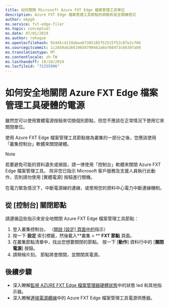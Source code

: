 ```yaml
---
title: 如何關閉 Microsoft Azure FXT Edge 檔案管理工具單位
description: Azure FXT Edge 檔案管理工具節點的啟動和安全關機程式
author: ekpgh
ms.service: fxt-edge-filer
ms.topic: conceptual
ms.date: 07/01/2019
ms.author: rohogue
ms.openlocfilehash: 91445c4219abaa67385105f52515f52c87e2cf06
ms.sourcegitcommit: 1c2659ab26619658799442a6e7604f3c66307a89
ms.translationtype: MT
ms.contentlocale: zh-TW
ms.lasthandoff: 10/10/2019
ms.locfileid: "72255996"
---
```

# <a name="how-to-safely-power-off-azure-fxt-edge-filer-hardware"></a>如何安全地關閉 Azure FXT Edge 檔案管理工具硬體的電源

雖然您可以使用實體電源按鈕來切換個別節點，但您不應該在正常情況下使用它來關閉單位。

使用 Azure FXT Edge 檔案管理工具節點做為叢集的一部分之後，您應該使用「叢集控制台」軟體來關閉硬體。 

> [!NOTE] 
> 若要避免可能的資料遺失或損毀，請一律使用「控制台」軟體來關閉 Azure FXT Edge 檔案管理工具。 除非您已指示 Microsoft 客戶服務及支援人員執行此動作，否則請勿使用 [實體電源] 按鈕進行關機。
> 
> 在電力緊急情況下，中斷電源線的連線，或使用您的資料中心電力中斷連線機制。

## <a name="shut-down-a-node-from-the-control-panel"></a>從 [控制台] 關閉節點

請遵循這些指示來安全地關閉 Azure FXT Edge 檔案管理工具節點：

1. 登入叢集控制台。 （[開啟 [設定] 頁面中的](fxt-cluster-create.md#open-the-settings-pages)指示）
1. 按一下 **設定** 索引標籤，然後載入**叢集 > ** **FXT 節點** 頁面。
1. 在叢集節點清單中，找出您想要關閉的節點。 按一下 [**動作**] 資料行中的 [**關閉電源**] 按鈕。 
1. 請稍候片刻。 節點將會關閉，並關閉其電源。

## <a name="next-steps"></a>後續步驟

* 深入瞭解[監視 AZURE FXT Edge 檔案管理器硬體狀態](fxt-monitor.md)中的狀態 led 和其他指示器。
* 深入瞭解[連接電源纜線](fxt-network-power.md#connect-power-cables)中的 Azure FXT Edge 檔案管理工具電源供應器。
